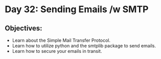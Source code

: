 # Day 32: Sending Emails /w SMTP

## Objectives:
- Learn about the Simple Mail Transfer Protocol.
- Learn how to utilize python and the smtplib package to send emails.
- Learn how to secure your emails in transit.
